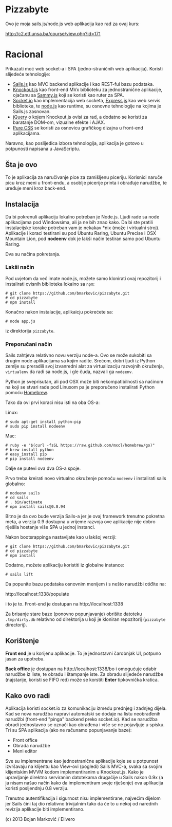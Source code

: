 # Pizzabyte

Ovo je moja sails.js/node.js web aplikacija kao rad za ovaj kurs:

http://c2.etf.unsa.ba/course/view.php?id=171

# Racional

Prikazati moć web socket-a i SPA (jedno-straničnih web aplikacija). Koristi slijedeće tehnologije:

* [Sails.js](http://sailsjs.org/) kao MVC backend aplikacije i kao REST-ful bazu podataka.
* [Knockout.js](http://knockoutjs.com/) kao front-end MVx biblioteku za jednostranične aplikacije, ojačanu sa [Sammy.js](http://sammyjs.org/) koji se koristi kao ruter za SPA.
* [Socket.io](http://socket.io/) kao implementacija web socketa, [Express.js](http://expressjs.comno/) kao web servis biblioteka, te [node.js](http://nodejs.org/) kao runtime, su osnovne tehnologije na kojima je Sails.js zasnovan.
* [jQuery](http://jquery.com/) o kojem Knockout.js ovisi za rad, a dodatno se koristi za baratanje DOM-om, vizualne efekte i AJAX.
* [Pure CSS](http://purecss.io/) se koristi za osnovicu grafičkog dizajna u front-end aplikacijama.

Naravno, kao poslijedica izbora tehnologija, aplikacija je gotovo u potpunosti napisana u JavaScriptu.

## Šta je ovo

To je aplikacija za naručivanje pice za zamišljenu piceriju. Korisnici naruče picu kroz meni u front-endu, a osoblje picerije printa i obrađuje narudžbe, te uređuje meni kroz back-end.

## Instalacija

Da bi pokrenuli aplikaciju lokalno potreban je Node.js. Ljudi rade sa node aplikacijama pod Windowsima, ali ja ne bih znao kako. Da bi ste pratili instalacijske korake potreban vam je nekakav *nix (može i virtualni stroj). Aplikacije i koraci testirani su pod Ubuntu Raring, Ubuntu Precise i OSX Mountain Lion, pod **nodeenv** dok je lakši način testiran samo pod Ubuntu Raring.

Dva su načina pokretanja.

### Lakši način

Pod uvjetom da već imate node.js, možete samo klonirati ovaj repozitorij i instalirati ovisnih biblioteka lokalno sa `npm`:

    # git clone https://github.com/bmarkovic/pizzabyte.git
    # cd pizzabyte
    # npm install

Konačno nakon instalacije, aplikaicju pokrećete sa:

    # node app.js

iz direktorija `pizzabyte`.

### Preporučani način

Sails zahtjeva relativno novu verziju node-a. Ovo se može sukobiti sa drugim node aplikacijama sa kojim radite. Srećom, dobri ljudi iz Python zemlje su preradili svoj izvanredni alat za virtualizaciju razvojnih okruženja, `virtualenv` da radi sa node.js, i gle čuda, nazvali ga `nodeenv`.

Python je sveprisutan, ali pod OSX može biti nekompatibilnosti sa načinom na koji se stvari rade pod Linuxom pa je preporučeno instalirati Python pomoću [Homebrew](http://brew.sh/).

Tako da ovi prvi koraci nisu isti na oba OS-a:

Linux:

    # sudo apt-get install python-pip
    # sudo pip install nodeenv

Mac:

    # ruby -e "$(curl -fsSL https://raw.github.com/mxcl/homebrew/go)"
    # brew install python
    # easy_install pip
    # pip install nodeenv

Dalje se putevi ova dva OS-a spoje.

Prvo treba kreirati novo virtualno okruženje pomoću `nodeenv` i instalirati sails globalno:

    # nodeenv sails
    # cd sails
    # . bin/activate
    # npm install sails@0.8.94

Bitno je da ovo bude verzija Sails-a jer je ovaj framework trenutno pokretna meta, a verzija 0.9 dostupna u vrijeme razvoja ove aplikacije nije dobro riješila hostanje više SPA u jednoj instanci.

Nakon bootsrappinga nastavljate kao u lakšoj verziji:

    # git clone https://github.com/bmarkovic/pizzabyte.git
    # cd pizzabyte
    # npm install

Dodatno, možete aplikaciju koristiti iz globalne instance:

    # sails lift

Da popunite bazu podataka osnovnim menijem i s nešto narudžbi otiđite na:

http://localhost:1338/populate

i to je to. Front-end je dostupan na http://localhost:1338

Za brisanje stare baze (ponovno popunjavanje) obrišite datoteku `.tmp/dirty.db` relativno od direktorija u koji je kloniran repozitorij (`pizzabyte` directorij).

## Korištenje

**Front end** je u korijenu aplikacije. To je jednostavni čarobnjak UI, potpuno jasan za upotrebu.

**Back office** je dostupan na http://localhost:1338/bo i omogućuje odabir narudžbe iz liste, te obradu i štampanje iste. Za obradu slijedeće narudžbe (najstarije, koristi se FIFO red) može se korstiti **Enter** tipkovnička kratica.

## Kako ovo radi

Aplikacija koristi socket.io za komunikaciju između prednjeg i zadnjeg dijela. Kad se nova narudžba napravi automatski se dodaje na listu neobrađenih narudžbi (front-end "pinga" backend preko socket.io). Kad se narudžba obradi jednostavno se označi kao obrađena i više se ne pojavljuje u spisku. Tri su SPA aplikacija (ako ne računamo popunjavanje baze):

* Front office
* Obrada narudžbe
* Meni editor

Sve su implementrane kao jednostranične aplikacije koje se u potpunost izvršavaju na klijentu kao View-ovi (pogledi) Sails MVC-a, svaka sa svojim klijentskim MVVM kodom implementiranim u Knockout.js. Kako je upravljanje direktno serviranim datotekama drugačije u Sails nakon 0.9x (a ja nisam našao način kako da implementiram svoje riješenje) ova aplikacija koristi posljendnju 0.8 verziju.

Trenutno autentifikacija i sigurnost nisu implementirane, najvećim dijelom jer Sails čini taj dio relativno trivijalnim tako da će to u nekoj od narednih revizija aplikacije biti implementirano.

(c) 2013 Bojan Marković / Elivero
